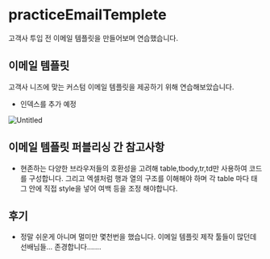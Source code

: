 # practiceEmailTemplete
 고객사 투입 전 이메일 템플릿을 만들어보며 연습했습니다.

## 이메일 템플릿

고객사 니즈에 맞는 커스텀 이메일 템플릿을 제공하기 위해 연습해보았습니다.  

+ 인덱스를 추가 예정

![Untitled](https://s3-us-west-2.amazonaws.com/secure.notion-static.com/a71ee03b-079c-4a96-9954-ec10cc9dcb10/Untitled.png)

## 이메일 템플릿 퍼블리싱 간 참고사항

  - 현존하는 다양한 브라우저들의 호환성을 고려해 table,tbody,tr,td만 사용하여 코드를 구성합니다.
   그리고 엑셀처럼 행과 열의 구조를 이해해야 하며 각 table 마다 태그 안에 직접 style을 넣어 여백 등을
   조정 해야합니다.

## 후기

- 정말 쉬운게 아니며 멀미만 몇천번을 했습니다. 이메일 템플릿 제작 툴들이 많던데 선배님들… 존경합니다…….
